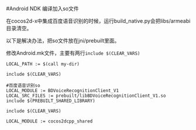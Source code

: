 #Android NDK 编译加入so文件

在cocos2d-x中集成百度语音识别的时候，运行build_native.py会把libs/armeabi目录清空。

以下是解决办法，把so文件放在jni/prebuilt里面。

修改Android.mk文件，主要有两行`include $(CLEAR_VARS)`

```
LOCAL_PATH := $(call my-dir)

include $(CLEAR_VARS)

#百度语音识别so
LOCAL_MODULE := BDVoiceRecognitionClient_V1
LOCAL_SRC_FILES := prebuilt/libBDVoiceRecognitionClient_V1.so
include $(PREBUILT_SHARED_LIBRARY)

include $(CLEAR_VARS)

LOCAL_MODULE := cocos2dcpp_shared

```
